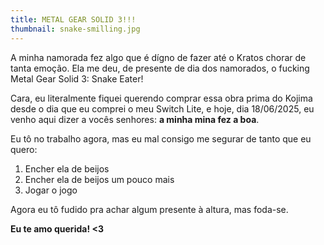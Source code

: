 ```yaml
---
title: METAL GEAR SOLID 3!!!
thumbnail: snake-smilling.jpg
---
```

A minha namorada fez algo que é dígno de fazer até o Kratos chorar de tanta
emoção. Ela me deu, de presente de dia dos namorados, o fucking Metal Gear
Solid 3: Snake Eater!

Cara, eu literalmente fiquei querendo comprar essa obra prima do Kojima desde o
dia que eu comprei o meu Switch Lite, e hoje, dia 18/06/2025, eu venho aqui
dizer a vocês senhores: **a minha mina fez a boa**.

Eu tô no trabalho agora, mas eu mal consigo me segurar de tanto que eu quero:

1. Encher ela de beijos
1. Encher ela de beijos um pouco mais
1. Jogar o jogo

Agora eu tô fudido pra achar algum presente à altura, mas foda-se.

**Eu te amo querida! <3**

